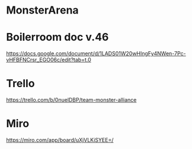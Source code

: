 # MonsterArena

# Boilerroom doc v.46
https://docs.google.com/document/d/1LADS01W20wHIngFy4NWen-7Pc-vHFBFNCrsr_EGO06c/edit?tab=t.0


# Trello
https://trello.com/b/0nuelDBP/team-monster-alliance

# Miro
https://miro.com/app/board/uXjVLKiSYEE=/
